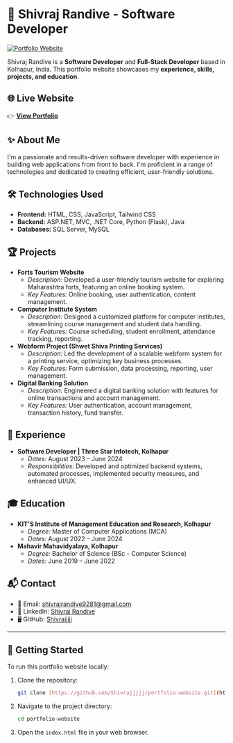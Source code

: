 # 🚀 Shivraj Randive - Software Developer

[![Portfolio Website](https://Shivrajjjjj.github.io/portfolio-website/)](https://Shivrajjjjj.github.io/portfolio-website/)

Shivraj Randive is a **Software Developer** and **Full-Stack Developer** based in Kolhapur, India. This portfolio website showcases my **experience, skills, projects, and education**.

## 🌐 Live Website

👉  **[View Portfolio](https://shivrajjjjj.github.io/portfolio-website/)**

## ✨ About Me

I'm a passionate and results-driven software developer with experience in building web applications from front to back. I'm proficient in a range of technologies and dedicated to creating efficient, user-friendly solutions.

## 🛠️ Technologies Used

-   **Frontend:** HTML, CSS, JavaScript, Tailwind CSS
-   **Backend:** ASP.NET, MVC, .NET Core, Python (Flask), Java
-   **Databases:** SQL Server, MySQL

## 🏆 Projects

-   **Forts Tourism Website**
    -   *Description:* Developed a user-friendly tourism website for exploring Maharashtra forts, featuring an online booking system.
    -   *Key Features:* Online booking, user authentication, content management.
-   **Computer Institute System**
    -   *Description:* Designed a customized platform for computer institutes, streamlining course management and student data handling.
    -   *Key Features:* Course scheduling, student enrollment, attendance tracking, reporting.
-   **Webform Project (Shwet Shiva Printing Services)**
    -   *Description:* Led the development of a scalable webform system for a printing service, optimizing key business processes.
    -   *Key Features:* Form submission, data processing, reporting, user management.
-   **Digital Banking Solution**
    -   *Description:* Engineered a digital banking solution with features for online transactions and account management.
    -   *Key Features:* User authentication, account management, transaction history, fund transfer.

## 💼 Experience

-   **Software Developer | Three Star Infotech, Kolhapur**
    -   *Dates:* August 2023 – June 2024
    -   *Responsibilities:* Developed and optimized backend systems, automated processes, implemented security measures, and enhanced UI/UX.

## 🎓 Education

-   **KIT'S Institute of Management Education and Research, Kolhapur**
    -   *Degree:* Master of Computer Applications (MCA)
    -   *Dates:* August 2022 – June 2024
-   **Mahavir Mahavidyalaya, Kolhapur**
    -   *Degree:* Bachelor of Science (BSc - Computer Science)
    -   *Dates:* June 2019 – June 2022

## 📬 Contact

-   📧  Email: [shivrajrandive9281@gmail.com](mailto:shivrajrandive9281@gmail.com)
-   💼  LinkedIn: [Shivraj Randive](https://www.linkedin.com/in/shivraj-randive-6918b2232)
-   🖥️  GitHub: [Shivrajjjjj](https://github.com/Shivrajjjjj)

---

## 🚀 Getting Started

To run this portfolio website locally:

1.  Clone the repository:
    ```bash
    git clone [https://github.com/Shivrajjjjj/portfolio-website.git](https://github.com/Shivrajjjjj/portfolio-website.git)
    ```
2.  Navigate to the project directory:
    ```bash
    cd portfolio-website
    ```
3.  Open the `index.html` file in your web browser.
